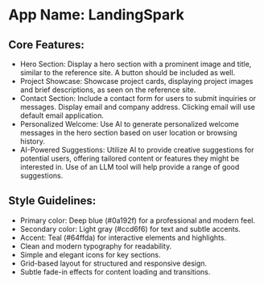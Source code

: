 # **App Name**: LandingSpark

## Core Features:

- Hero Section: Display a hero section with a prominent image and title, similar to the reference site.  A button should be included as well.
- Project Showcase: Showcase project cards, displaying project images and brief descriptions, as seen on the reference site.
- Contact Section: Include a contact form for users to submit inquiries or messages. Display email and company address.  Clicking email will use default email application.
- Personalized Welcome: Use AI to generate personalized welcome messages in the hero section based on user location or browsing history.
- AI-Powered Suggestions: Utilize AI to provide creative suggestions for potential users, offering tailored content or features they might be interested in. Use of an LLM tool will help provide a range of good suggestions.

## Style Guidelines:

- Primary color: Deep blue (#0a192f) for a professional and modern feel.
- Secondary color: Light gray (#ccd6f6) for text and subtle accents.
- Accent: Teal (#64ffda) for interactive elements and highlights.
- Clean and modern typography for readability.
- Simple and elegant icons for key sections.
- Grid-based layout for structured and responsive design.
- Subtle fade-in effects for content loading and transitions.
